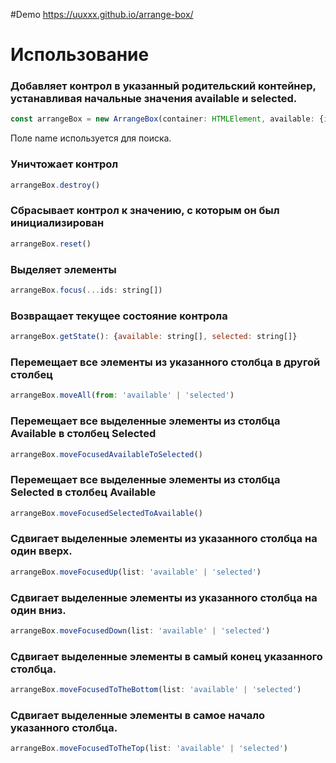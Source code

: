 #Demo 
https://uuxxx.github.io/arrange-box/

# Использование

### Добавляет контрол в указанный родительский контейнер, устанавливая начальные значения available и selected.
```JavaScript
const arrangeBox = new ArrangeBox(container: HTMLElement, available: {id: string; name: string; node: HTMLElement});
```
Поле name используется для поиска.

### Уничтожает контрол
```JavaScript
arrangeBox.destroy()
```

### Сбрасывает контрол к значению, с которым он был инициализирован
```JavaScript
arrangeBox.reset()
```

### Выделяет элементы
```JavaScript
arrangeBox.focus(...ids: string[])
```

### Возвращает текущее состояние контрола
```JavaScript
arrangeBox.getState(): {available: string[], selected: string[]}
```

### Перемещает все элементы из указанного столбца в другой столбец
```JavaScript
arrangeBox.moveAll(from: 'available' | 'selected')
```

### Перемещает все выделенные элементы из столбца Available в столбец Selected
```JavaScript
arrangeBox.moveFocusedAvailableToSelected()
```

### Перемещает все выделенные элементы из столбца Selected в столбец Available
```JavaScript
arrangeBox.moveFocusedSelectedToAvailable()
```

### Сдвигает выделенные элементы из указанного столбца на один вверх.
```JavaScript
arrangeBox.moveFocusedUp(list: 'available' | 'selected')
```

### Сдвигает выделенные элементы из указанного столбца на один вниз.
```JavaScript
arrangeBox.moveFocusedDown(list: 'available' | 'selected')
```

### Сдвигает выделенные элементы в самый конец указанного столбца.
```JavaScript
arrangeBox.moveFocusedToTheBottom(list: 'available' | 'selected')
```

### Сдвигает выделенные элементы в самое начало указанного столбца.
```JavaScript
arrangeBox.moveFocusedToTheTop(list: 'available' | 'selected')
```
